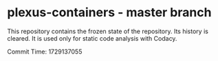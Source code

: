 # plexus-containers - master branch

This repository contains the frozen state of the repository.
Its history is cleared. It is used only for static code
analysis with Codacy.

Commit Time: 1729137055